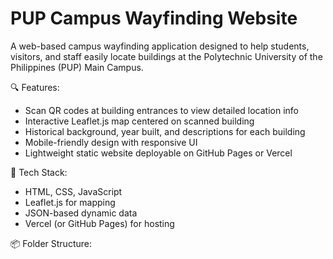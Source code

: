 # PUP Campus Wayfinding Website

A web-based campus wayfinding application designed to help students, visitors, and staff easily locate buildings at the Polytechnic University of the Philippines (PUP) Main Campus.

🔍 Features:
- Scan QR codes at building entrances to view detailed location info
- Interactive Leaflet.js map centered on scanned building
- Historical background, year built, and descriptions for each building
- Mobile-friendly design with responsive UI
- Lightweight static website deployable on GitHub Pages or Vercel

📁 Tech Stack:
- HTML, CSS, JavaScript
- Leaflet.js for mapping
- JSON-based dynamic data
- Vercel (or GitHub Pages) for hosting

📦 Folder Structure:
